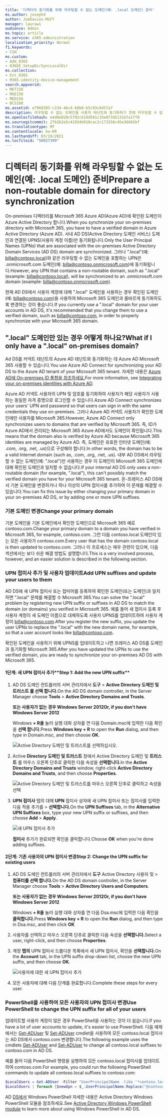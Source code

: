 ```yaml
---
title: '디렉터리 동기화를 위해 라우팅할 수 없는 도메인(예: .local 도메인) 준비'
ms.author: josephd
author: JoeDavies-MSFT
manager: laurawi
audience: Admin
ms.topic: article
ms.service: o365-administration
localization_priority: Normal
f1.keywords:
- CSH
ms.custom:
- Adm_O365
- O365E_SetupDirSyncLocalDir
ms.collection:
- Ent_O365
- M365-identity-device-management
search.appverid:
- MET150
- MOE150
- MED150
- BCS160
ms.assetid: e7968303-c234-46c4-b8b0-b5c93c6d57a7
description: 라우팅할 수 없는 도메인을 사용자 테넌트와 동기화하기 전에 라우팅할 수 없는 도메인이 있는 경우 Microsoft 365 대해 자세히 알아보습니다.
ms.openlocfilehash: e4d0e020c5792c610d501c33e8f3d5131b7a1ff0
ms.sourcegitcommit: 27b2b2e5c41934b918cac2c171556c45e36661bf
ms.translationtype: MT
ms.contentlocale: ko-KR
ms.lasthandoff: 03/19/2021
ms.locfileid: "50927399"
---
```

# <a name="prepare-a-non-routable-domain-for-directory-synchronization"></a><span data-ttu-id="3794d-103">디렉터리 동기화를 위해 라우팅할 수 없는 도메인(예: .local 도메인) 준비</span><span class="sxs-lookup"><span data-stu-id="3794d-103">Prepare a non-routable domain for directory synchronization</span></span>

<span data-ttu-id="3794d-104">On-premises 디렉터리를 Microsoft 365 Azure AD(Azure AD)에 확인된 도메인이 Azure Active Directory 합니다.</span><span class="sxs-lookup"><span data-stu-id="3794d-104">When you synchronize your on-premises directory with Microsoft 365, you have to have a verified domain in Azure Active Directory (Azure AD).</span></span> <span data-ttu-id="3794d-105">사내 AD DS(Active Directory 도메인 서비스) 도메인과 연결된 UPNS(사용자 계정 이름)만 동기화됩니다.</span><span class="sxs-lookup"><span data-stu-id="3794d-105">Only the User Principal Names (UPNs) that are associated with the on-premises Active Directory Domain Services (AD DS) domain are synchronized.</span></span> <span data-ttu-id="3794d-106">그러나 ".local"(예: billa@contoso.local)와 같은 라우팅할 수 없는 도메인을 포함하는 UPN은 .onmicrosoft.com 도메인(예: billa@contoso.onmicrosoft.com)에 동기화됩니다.</span><span class="sxs-lookup"><span data-stu-id="3794d-106">However, any UPN that contains a non-routable domain, such as ".local" (example: billa@contoso.local), will be synchronized to an .onmicrosoft.com domain (example: billa@contoso.onmicrosoft.com).</span></span> 

<span data-ttu-id="3794d-107">현재 AD DS에서 사용자 계정에 대해 ".local" 도메인을 사용하는 경우 확인된 도메인(예: billa@contoso.com)을 사용하여 Microsoft 365 도메인과 올바르게 동기화하도록 변경하는 것이 좋습니다.</span><span class="sxs-lookup"><span data-stu-id="3794d-107">If you currently use a ".local" domain for your user accounts in AD DS, it's recommended that you change them to use a verified domain, such as billa@contoso.com, in order to properly synchronize with your Microsoft 365 domain.</span></span>
  
## <a name="what-if-i-only-have-a-local-on-premises-domain"></a><span data-ttu-id="3794d-108">".local" 도메인만 있는 경우 어떻게 하나요?</span><span class="sxs-lookup"><span data-stu-id="3794d-108">What if I only have a ".local" on-premises domain?</span></span>

<span data-ttu-id="3794d-109">Ad DS를 커넥트 테넌트의 Azure AD 테넌트와 동기화하는 데 Azure AD Microsoft 365 사용할 수 있습니다.</span><span class="sxs-lookup"><span data-stu-id="3794d-109">You use Azure AD Connect for synchronizing your AD DS to the Azure AD tenant of your Microsoft 365 tenant.</span></span> <span data-ttu-id="3794d-110">자세한 내용은 [Azure AD에 On-premises ID 통합을 참조하세요.](/azure/architecture/reference-architectures/identity/azure-ad)</span><span class="sxs-lookup"><span data-stu-id="3794d-110">For more information, see [Integrating your on-premises identities with Azure AD](/azure/architecture/reference-architectures/identity/azure-ad).</span></span>
  
<span data-ttu-id="3794d-111">Azure AD 커넥트 사용자의 UPN 및 암호를 동기화하여 사용자가 해당 사용자가 사용하는 동일한 자격 증명으로 로그인할 수 있습니다.</span><span class="sxs-lookup"><span data-stu-id="3794d-111">Azure AD Connect synchronizes your users' UPN and password so that users can sign in with the same credentials they use on-premises.</span></span> <span data-ttu-id="3794d-112">그러나 Azure AD 커넥트 사용자가 확인한 도메인에만 사용자를 Microsoft 365.</span><span class="sxs-lookup"><span data-stu-id="3794d-112">However, Azure AD Connect only synchronizes users to domains that are verified by Microsoft 365.</span></span> <span data-ttu-id="3794d-113">즉, ID가 Azure AD에서 관리되는 Microsoft 365 Azure AD에서도 도메인이 확인됩니다.</span><span class="sxs-lookup"><span data-stu-id="3794d-113">This means that the domain also is verified by Azure AD because Microsoft 365 identities are managed by Azure AD.</span></span> <span data-ttu-id="3794d-114">즉, 도메인은 유효한 인터넷 도메인(예: .com, .org, .net, .us)으로 구성해야 합니다.</span><span class="sxs-lookup"><span data-stu-id="3794d-114">In other words, the domain has to be a valid Internet domain (such as, .com, .org, .net, .us).</span></span> <span data-ttu-id="3794d-115">내부 AD DS에서 라우팅할 수 없는 도메인(예: ".local")만 사용하는 경우 이 도메인이 Microsoft 365 도메인에 대해 확인된 도메인과 일치할 수 없습니다.</span><span class="sxs-lookup"><span data-stu-id="3794d-115">If your internal AD DS only uses a non-routable domain (for example, ".local"), this can't possibly match the verified domain you have for your Microsoft 365 tenant.</span></span> <span data-ttu-id="3794d-116">온-프레미스 AD DS에서 기본 도메인을 변경하거나 하나 이상의 UPN 접미사를 추가하여 이 문제를 해결할 수 있습니다.</span><span class="sxs-lookup"><span data-stu-id="3794d-116">You can fix this issue by either changing your primary domain in your on-premises AD DS, or by adding one or more UPN suffixes.</span></span>
  
### <a name="change-your-primary-domain"></a><span data-ttu-id="3794d-117">기본 도메인 변경</span><span class="sxs-lookup"><span data-stu-id="3794d-117">Change your primary domain</span></span>

<span data-ttu-id="3794d-118">기본 도메인을 기본 도메인에서 확인한 도메인으로 Microsoft 365 예로 contoso.com.</span><span class="sxs-lookup"><span data-stu-id="3794d-118">Change your primary domain to a domain you have verified in Microsoft 365, for example, contoso.com.</span></span> <span data-ttu-id="3794d-119">그런 다음 contoso.local 도메인이 있는 모든 사용자가 contoso.com.</span><span class="sxs-lookup"><span data-stu-id="3794d-119">Every user that has the domain contoso.local is then updated to contoso.com.</span></span> <span data-ttu-id="3794d-120">그러나 이 프로세스는 매우 관련이 있으며, 다음 섹션에서는 보다 쉬운 해결 방법도 설명합니다.</span><span class="sxs-lookup"><span data-stu-id="3794d-120">This is a very involved process, however, and an easier solution is described in the following section.</span></span>
  
### <a name="add-upn-suffixes-and-update-your-users-to-them"></a><span data-ttu-id="3794d-121">UPN 접미사 추가 및 사용자 업데이트</span><span class="sxs-lookup"><span data-stu-id="3794d-121">Add UPN suffixes and update your users to them</span></span>

<span data-ttu-id="3794d-122">AD DS에 새 UPN 접미사 또는 접미어를 등록하여 확인한 도메인(또는 도메인)과 일치하면 ".local" 문제를 해결할 수 Microsoft 365.</span><span class="sxs-lookup"><span data-stu-id="3794d-122">You can solve the ".local" problem by registering new UPN suffix or suffixes in AD DS to match the domain (or domains) you verified in Microsoft 365.</span></span> <span data-ttu-id="3794d-123">예를 들어 새 접미사 등록 후 사용자 계정이 새 도메인 이름으로 대체하도록 사용자 UPNS를 업데이트하여 사용자 계정이 billa@contoso.com.</span><span class="sxs-lookup"><span data-stu-id="3794d-123">After you register the new suffix, you update the user UPNs to replace the ".local" with the new domain name, for example, so that a user account looks like billa@contoso.com.</span></span>
  
<span data-ttu-id="3794d-124">확인된 도메인을 사용하기 위해 UPNS를 업데이트하고 나면 프레미스 AD DS를 도메인과 동기화할 Microsoft 365.</span><span class="sxs-lookup"><span data-stu-id="3794d-124">After you have updated the UPNs to use the verified domain, you are ready to synchronize your on-premises AD DS with Microsoft 365.</span></span>
  
#### <a name="step-1-add-the-new-upn-suffix"></a><span data-ttu-id="3794d-125">1단계: 새 UPN 접미사 추가\*\*</span><span class="sxs-lookup"><span data-stu-id="3794d-125">Step 1: Add the new UPN suffix\*\*</span></span>
  
1. <span data-ttu-id="3794d-126">AD DS 도메인 컨트롤러의 서버 관리자에서 **도구** \> **Active Directory 도메인 및 트러스트 를 선택 합니다.**</span><span class="sxs-lookup"><span data-stu-id="3794d-126">On the AD DS domain controller, in the Server Manager choose **Tools** \> **Active Directory Domains and Trusts**.</span></span>
    
    <span data-ttu-id="3794d-127">**또는 사용자가 없는 경우 Windows Server 2012**</span><span class="sxs-lookup"><span data-stu-id="3794d-127">**Or, if you don't have Windows Server 2012**</span></span>
    
    <span data-ttu-id="3794d-128">Windows **+ R을** 눌러 실행  대화 상자를 연 다음 Domain.msc에 입력한 다음 확인 을 **선택 합니다.**</span><span class="sxs-lookup"><span data-stu-id="3794d-128">Press **Windows key + R** to open the **Run** dialog, and then type in Domain.msc, and then choose **OK**.</span></span>
    
    ![Active Directory 도메인 및 트러스트를 선택하십시오.](../media/46b6e007-9741-44af-8517-6f682e0ac974.png)
  
2. <span data-ttu-id="3794d-130">Active **Directory 도메인 및 트러스트** 창에서 Active Directory 도메인 및 **트러스트** 를 마우스 오른쪽 단추로 클릭한 다음 속성을 **선택합니다.**</span><span class="sxs-lookup"><span data-stu-id="3794d-130">In the **Active Directory Domains and Trusts** window, right-click **Active Directory Domains and Trusts**, and then choose **Properties**.</span></span>
    
    ![Active Directory 도메인 및 트러스트를 마우스 오른쪽 단추로 클릭하고 속성을 선택](../media/39d20812-ffb5-4ba9-8d7b-477377ac360d.png)
  
3. <span data-ttu-id="3794d-132">**UPN 접미사** 탭의 대체 **UPN** 접미사 상자에 새 UPN 접미사 또는 접미사를  입력한 다음 적용 추가를 \> **선택합니다.**</span><span class="sxs-lookup"><span data-stu-id="3794d-132">On the **UPN Suffixes** tab, in the **Alternative UPN Suffixes** box, type your new UPN suffix or suffixes, and then choose **Add** \> **Apply**.</span></span>
    
    ![새 UPN 접미사 추가](../media/a4aaf919-7adf-469a-b93f-83ef284c0915.PNG)
  
    <span data-ttu-id="3794d-134">**접미사** 추가가 완료되면 확인을 클릭합니다.</span><span class="sxs-lookup"><span data-stu-id="3794d-134">Choose **OK** when you're done adding suffixes.</span></span> 
    
 #### <a name="step-2-change-the-upn-suffix-for-existing-users"></a><span data-ttu-id="3794d-135">2단계: 기존 사용자의 UPN 접미사 변경</span><span class="sxs-lookup"><span data-stu-id="3794d-135">Step 2: Change the UPN suffix for existing users</span></span>
  
1. <span data-ttu-id="3794d-136">AD DS 도메인 컨트롤러의 서버 관리자에서 **도구** Active Directory 사용자 및 \> **컴퓨터를 선택 합니다.**</span><span class="sxs-lookup"><span data-stu-id="3794d-136">On the AD DS domain controller, in the Server Manager choose **Tools** \> **Active Directory Users and Computers**.</span></span>
    
    <span data-ttu-id="3794d-137">**또는 사용자가 없는 경우 Windows Server 2012**</span><span class="sxs-lookup"><span data-stu-id="3794d-137">**Or, if you don't have Windows Server 2012**</span></span>
    
    <span data-ttu-id="3794d-138">Windows **+ R을** 눌러 실행  대화 상자를 연 다음 Dsa.msc에 입력한 다음 확인을 **클릭합니다.**</span><span class="sxs-lookup"><span data-stu-id="3794d-138">Press **Windows key + R** to open the **Run** dialog, and then type in Dsa.msc, and then click **OK**</span></span>
    
2. <span data-ttu-id="3794d-139">사용자를 선택하고 마우스 오른쪽 단추로 클릭한 다음 속성을 **선택합니다.**</span><span class="sxs-lookup"><span data-stu-id="3794d-139">Select a user, right-click, and then choose **Properties**.</span></span>
    
3. <span data-ttu-id="3794d-140">계정 **탭의** UPN 접미사 드롭다운 목록에서 새 UPN 접미사, 확인을 **선택합니다.**</span><span class="sxs-lookup"><span data-stu-id="3794d-140">On the **Account** tab, in the UPN suffix drop-down list, choose the new UPN suffix, and then choose **OK**.</span></span>
    
    ![사용자에 대한 새 UPN 접미사 추가](../media/54876751-49f0-48cc-b864-2623c4835563.png)
  
4. <span data-ttu-id="3794d-142">모든 사용자에 대해 다음 단계를 완료합니다.</span><span class="sxs-lookup"><span data-stu-id="3794d-142">Complete these steps for every user.</span></span>
    
   
### <a name="use-powershell-to-change-the-upn-suffix-for-all-of-your-users"></a><span data-ttu-id="3794d-143">PowerShell을 사용하여 모든 사용자의 UPN 접미사 변경</span><span class="sxs-lookup"><span data-stu-id="3794d-143">Use PowerShell to change the UPN suffix for all of your users</span></span>

<span data-ttu-id="3794d-144">업데이트할 사용자 계정이 많은 경우 PowerShell을 사용하는 것이 더 쉽습니다.</span><span class="sxs-lookup"><span data-stu-id="3794d-144">If you have a lot of user accounts to update, it's easier to use PowerShell.</span></span> <span data-ttu-id="3794d-145">다음 예제에서는 [Get-ADUser](/previous-versions/windows/it-pro/windows-server-2008-R2-and-2008/ee617241(v=technet.10)) 및 [Set-ADUser](/previous-versions/windows/it-pro/windows-server-2008-R2-and-2008/ee617215(v=technet.10)) cmdlet을 사용하여 모든 contoso.local 접미사는 AD DS에서 contoso.com 변경합니다.</span><span class="sxs-lookup"><span data-stu-id="3794d-145">The following example uses the cmdlets [Get-ADUser](/previous-versions/windows/it-pro/windows-server-2008-R2-and-2008/ee617241(v=technet.10)) and [Set-ADUser](/previous-versions/windows/it-pro/windows-server-2008-R2-and-2008/ee617215(v=technet.10)) to change all contoso.local suffixes to contoso.com in AD DS.</span></span> 

<span data-ttu-id="3794d-146">예를 들어 다음 PowerShell 명령을 실행하여 모든 contoso.local 접미사를 업데이트하여 contoso.com.</span><span class="sxs-lookup"><span data-stu-id="3794d-146">For example, you could run the following PowerShell commands to update all contoso.local suffixes to contoso.com:</span></span>
    
  ```powershell
  $LocalUsers = Get-ADUser -Filter "UserPrincipalName -like '*contoso.local'" -Properties userPrincipalName -ResultSetSize $null
  $LocalUsers | foreach {$newUpn = $_.UserPrincipalName.Replace("@contoso.local","@contoso.com"); $_ | Set-ADUser -UserPrincipalName $newUpn}
  ```

<span data-ttu-id="3794d-147">AD [DS에서](/previous-versions/windows/it-pro/windows-server-2008-R2-and-2008/ee617195(v=technet.10)) Windows PowerShell 자세한 내용은 Active Directory Windows PowerShell 모듈을 참조하세요.</span><span class="sxs-lookup"><span data-stu-id="3794d-147">See [Active Directory Windows PowerShell module](/previous-versions/windows/it-pro/windows-server-2008-R2-and-2008/ee617195(v=technet.10)) to learn more about using Windows PowerShell in AD DS.</span></span>